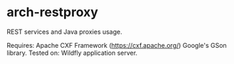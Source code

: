 # arch-restproxy
REST services and Java proxies usage.

Requires: Apache CXF Framework (https://cxf.apache.org/)
          Google's GSon library.
Tested on: Wildfly application server.
